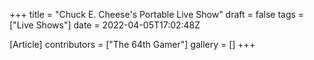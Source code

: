 +++
title = "Chuck E. Cheese's Portable Live Show"
draft = false
tags = ["Live Shows"]
date = 2022-04-05T17:02:48Z

[Article]
contributors = ["The 64th Gamer"]
gallery = []
+++

